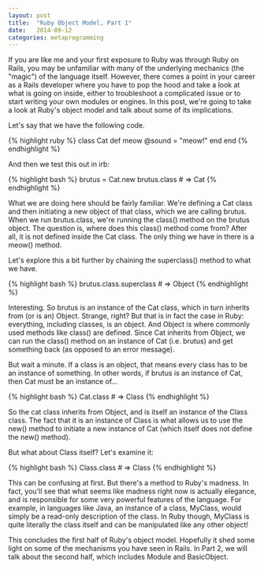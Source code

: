 ```yaml
---
layout: post
title:  "Ruby Object Model, Part 1"
date:   2014-09-12
categories: metaprogramming
---
```


If you are like me and your first exposure to Ruby was through Ruby on Rails, you may be unfamiliar with many of the underlying mechanics (the "magic") of the language itself. However, there comes a point in your career as a Rails developer where you have to pop the hood and take a look at what is going on inside, either to troubleshoot a complicated issue or to start writing your own modules or engines. In this post, we're going to take a look at Ruby's object model and talk about some of its implications.

Let's say that we have the following code.

{% highlight ruby %}
class Cat
  def meow
    @sound = "meow!"
  end
end
{% endhighlight %}

And then we test this out in irb:

{% highlight bash %}
brutus = Cat.new
brutus.class           # => Cat
{% endhighlight %}

What we are doing here should be fairly familiar. We're defining a Cat class and then initiating a new object of that class, which we are calling brutus. When we run brutus.class, we're running the class() method on the brutus object. The question is, where does this class() method come from? After all, it is not defined inside the Cat class. The only thing we have in there is a meow() method.

Let's explore this a bit further by chaining the superclass() method to what we have.

{% highlight bash %}
brutus.class.superclass     # => Object
{% endhighlight %}

Interesting. So brutus is an instance of the Cat class, which in turn inherits from (or is an) Object. Strange, right? But that is in fact the case in Ruby: everything, including classes, is an object. And Object is where commonly used methods like class() are defined. Since Cat inherits from Object, we can run the class() method on an instance of Cat (i.e. brutus) and get something back (as opposed to an error message).

But wait a minute. If a class is an object, that means every class has to be an instance of something. In other words, if brutus is an instance of Cat, then Cat must be an instance of...

{% highlight bash %}
Cat.class         # => Class
{% endhighlight %}

So the cat class inherits from Object, and is itself an instance of the Class class. The fact that it is an instance of Class is what allows us to use the new() method to initiate a new instance of Cat (which itself does not define the new() method).

But what about Class itself? Let's examine it:

{% highlight bash %}
Class.class            # => Class
{% endhighlight %}

This can be confusing at first. But there's a method to Ruby's madness. In fact, you'll see that what seems like madness right now is actually elegance, and is responsible for some very powerful features of the language. For example, in languages like Java, an instance of a class, MyClass, would simply be a read-only description of the class. In Ruby though, MyClass is quite literally the class itself and can be manipulated like any other object!

This concludes the first half of Ruby's object model. Hopefully it shed some light on some of the mechanisms you have seen in Rails. In Part 2, we will talk about the second half, which includes Module and BasicObject.





